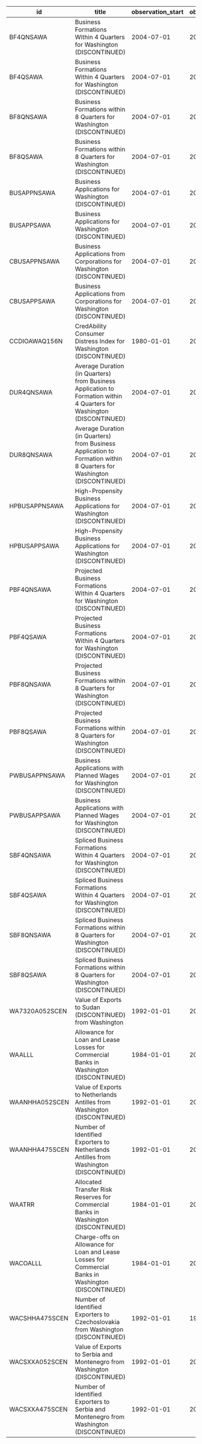 | id             | title                                                                                                                 | observation_start   | observation_end   |
|----------------|-----------------------------------------------------------------------------------------------------------------------|---------------------|-------------------|
| BF4QNSAWA      | Business Formations Within 4 Quarters for Washington (DISCONTINUED)                                                   | 2004-07-01          | 2015-10-01        |
| BF4QSAWA       | Business Formations Within 4 Quarters for Washington (DISCONTINUED)                                                   | 2004-07-01          | 2015-10-01        |
| BF8QNSAWA      | Business Formations within 8 Quarters for Washington (DISCONTINUED)                                                   | 2004-07-01          | 2014-10-01        |
| BF8QSAWA       | Business Formations within 8 Quarters for Washington (DISCONTINUED)                                                   | 2004-07-01          | 2014-10-01        |
| BUSAPPNSAWA    | Business Applications for Washington (DISCONTINUED)                                                                   | 2004-07-01          | 2020-10-01        |
| BUSAPPSAWA     | Business Applications for Washington (DISCONTINUED)                                                                   | 2004-07-01          | 2020-10-01        |
| CBUSAPPNSAWA   | Business Applications from Corporations for Washington (DISCONTINUED)                                                 | 2004-07-01          | 2020-10-01        |
| CBUSAPPSAWA    | Business Applications from Corporations for Washington (DISCONTINUED)                                                 | 2004-07-01          | 2020-10-01        |
| CCDIOAWAQ156N  | CredAbility Consumer Distress Index for Washington (DISCONTINUED)                                                     | 1980-01-01          | 2013-01-01        |
| DUR4QNSAWA     | Average Duration (in Quarters) from Business Application to Formation within 4 Quarters for Washington (DISCONTINUED) | 2004-07-01          | 2015-10-01        |
| DUR8QNSAWA     | Average Duration (in Quarters) from Business Application to Formation within 8 Quarters for Washington (DISCONTINUED) | 2004-07-01          | 2014-10-01        |
| HPBUSAPPNSAWA  | High-Propensity Business Applications for Washington (DISCONTINUED)                                                   | 2004-07-01          | 2020-10-01        |
| HPBUSAPPSAWA   | High-Propensity Business Applications for Washington (DISCONTINUED)                                                   | 2004-07-01          | 2020-10-01        |
| PBF4QNSAWA     | Projected Business Formations Within 4 Quarters for Washington (DISCONTINUED)                                         | 2004-07-01          | 2019-10-01        |
| PBF4QSAWA      | Projected Business Formations Within 4 Quarters for Washington (DISCONTINUED)                                         | 2004-07-01          | 2019-10-01        |
| PBF8QNSAWA     | Projected Business Formations within 8 Quarters for Washington (DISCONTINUED)                                         | 2004-07-01          | 2019-10-01        |
| PBF8QSAWA      | Projected Business Formations within 8 Quarters for Washington (DISCONTINUED)                                         | 2004-07-01          | 2019-10-01        |
| PWBUSAPPNSAWA  | Business Applications with Planned Wages for Washington (DISCONTINUED)                                                | 2004-07-01          | 2020-10-01        |
| PWBUSAPPSAWA   | Business Applications with Planned Wages for Washington (DISCONTINUED)                                                | 2004-07-01          | 2020-10-01        |
| SBF4QNSAWA     | Spliced Business Formations Within 4 Quarters for Washington (DISCONTINUED)                                           | 2004-07-01          | 2019-10-01        |
| SBF4QSAWA      | Spliced Business Formations Within 4 Quarters for Washington (DISCONTINUED)                                           | 2004-07-01          | 2019-10-01        |
| SBF8QNSAWA     | Spliced Business Formations within 8 Quarters for Washington (DISCONTINUED)                                           | 2004-07-01          | 2019-10-01        |
| SBF8QSAWA      | Spliced Business Formations within 8 Quarters for Washington (DISCONTINUED)                                           | 2004-07-01          | 2019-10-01        |
| WA7320A052SCEN | Value of Exports to Sudan (DISCONTINUED) from Washington                                                              | 1992-01-01          | 2010-01-01        |
| WAALLL         | Allowance for Loan and Lease Losses for Commercial Banks in Washington (DISCONTINUED)                                 | 1984-01-01          | 2020-07-01        |
| WAANHHA052SCEN | Value of Exports to Netherlands Antilles from Washington (DISCONTINUED)                                               | 1992-01-01          | 2011-01-01        |
| WAANHHA475SCEN | Number of Identified Exporters to Netherlands Antilles from Washington (DISCONTINUED)                                 | 1992-01-01          | 2011-01-01        |
| WAATRR         | Allocated Transfer Risk Reserves for Commercial Banks in Washington (DISCONTINUED)                                    | 1984-01-01          | 2020-07-01        |
| WACOALLL       | Charge-offs on Allowance for Loan and Lease Losses for Commercial Banks in Washington (DISCONTINUED)                  | 1984-01-01          | 2020-07-01        |
| WACSHHA475SCEN | Number of Identified Exporters to Czechoslovakia from Washington (DISCONTINUED)                                       | 1992-01-01          | 1992-01-01        |
| WACSXXA052SCEN | Value of Exports to Serbia and Montenegro from Washington (DISCONTINUED)                                              | 1992-01-01          | 2006-01-01        |
| WACSXXA475SCEN | Number of Identified Exporters to Serbia and Montenegro from Washington (DISCONTINUED)                                | 1992-01-01          | 2006-01-01        |